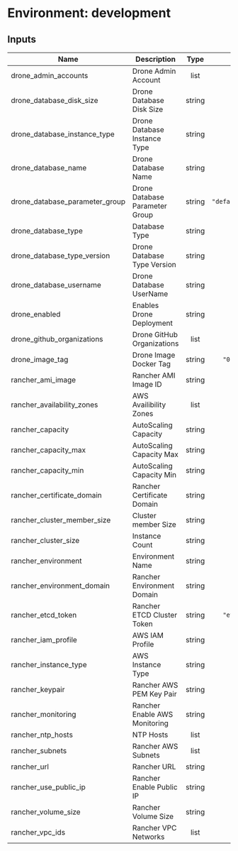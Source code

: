 # Environment: development
## Inputs

| Name | Description | Type | Default | Required |
|------|-------------|:----:|:-----:|:-----:|
| drone\_admin\_accounts | Drone Admin Account | list | n/a | yes |
| drone\_database\_disk\_size | Drone Database Disk Size | string | `"10"` | no |
| drone\_database\_instance\_type | Drone Database Instance Type | string | n/a | yes |
| drone\_database\_name | Drone Database Name | string | `"drone"` | no |
| drone\_database\_parameter\_group | Drone Database Parameter Group | string | `"default.mysql5.7"` | no |
| drone\_database\_type | Database Type | string | `"mysql"` | no |
| drone\_database\_type\_version | Drone Database Type Version | string | `"5.7"` | no |
| drone\_database\_username | Drone Database UserName | string | `"drone"` | no |
| drone\_enabled | Enables Drone Deployment | string | n/a | yes |
| drone\_github\_organizations | Drone GitHub Organizations | list | n/a | yes |
| drone\_image\_tag | Drone Image Docker Tag | string | `"0.8-alpine"` | no |
| rancher\_ami\_image | Rancher AMI Image ID | string | n/a | yes |
| rancher\_availability\_zones | AWS Availibility Zones | list | n/a | yes |
| rancher\_capacity | AutoScaling Capacity | string | `"3"` | no |
| rancher\_capacity\_max | AutoScaling Capacity Max | string | `"5"` | no |
| rancher\_capacity\_min | AutoScaling Capacity Min | string | `"3"` | no |
| rancher\_certificate\_domain | Rancher Certificate Domain | string | n/a | yes |
| rancher\_cluster\_member\_size | Cluster member Size | string | `"3"` | no |
| rancher\_cluster\_size | Instance Count | string | `"1"` | no |
| rancher\_environment | Environment Name | string | n/a | yes |
| rancher\_environment\_domain | Rancher Environment Domain | string | n/a | yes |
| rancher\_etcd\_token | Rancher ETCD Cluster Token | string | `"etcd-token"` | no |
| rancher\_iam\_profile | AWS IAM Profile | string | `"EC2"` | no |
| rancher\_instance\_type | AWS Instance Type | string | n/a | yes |
| rancher\_keypair | Rancher AWS PEM Key Pair | string | n/a | yes |
| rancher\_monitoring | Rancher Enable AWS Monitoring | string | `"true"` | no |
| rancher\_ntp\_hosts | NTP Hosts | list | `<list>` | no |
| rancher\_subnets | Rancher AWS Subnets | list | n/a | yes |
| rancher\_url | Rancher URL | string | n/a | yes |
| rancher\_use\_public\_ip | Rancher Enable Public IP | string | `"true"` | no |
| rancher\_volume\_size | Rancher Volume Size | string | `"8"` | no |
| rancher\_vpc\_ids | Rancher VPC Networks | list | n/a | yes |

